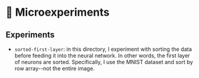 # 🛶 Microexperiments

## Experiments
- `sorted-first-layer`: in this directory, I experiment with sorting the data before feeding it into the neural network. In other words, the first layer of neurons are sorted. Specifically, I use the MNIST dataset and sort by row array--not the entire image. 
